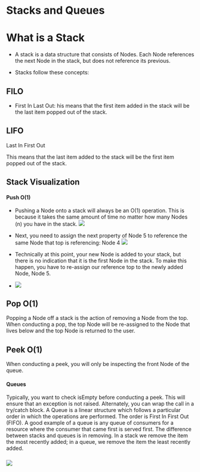 # Stacks and Queues
# What is a Stack
- A stack is a data structure that consists of Nodes. Each Node references the next Node in the stack, but does not reference its previous.

- Stacks follow these concepts:
## FILO
- First In Last Out:
his means that the first item added in the stack will be the last item popped out of the stack.

## LIFO
Last In First Out

This means that the last item added to the stack will be the first item popped out of the stack.

## Stack Visualization
#### Push O(1)
- Pushing a Node onto a stack will always be an O(1) operation. This is because it takes the same amount of time no matter how many Nodes (n) you have in the stack.
![](https://codefellows.github.io/common_curriculum/data_structures_and_algorithms/Code_401/class-10/resources/images/pushStack1.PNG)
- Next, you need to assign the next property of Node 5 to reference the same Node that top is referencing: Node 4
![](https://codefellows.github.io/common_curriculum/data_structures_and_algorithms/Code_401/class-10/resources/images/pushStack2.PNG)

- Technically at this point, your new Node is added to your stack, but there is no indication that it is the first Node in the stack. To make this happen, you have to re-assign our reference top to the newly added Node, Node 5.
- ![](https://codefellows.github.io/common_curriculum/data_structures_and_algorithms/Code_401/class-10/resources/images/pushStack3.PNG)


## Pop O(1)
Popping a Node off a stack is the action of removing a Node from the top. When conducting a pop, the top Node will be re-assigned to the Node that lives below and the top Node is returned to the user.

## Peek O(1)
When conducting a peek, you will only be inspecting the front Node of the queue.
#### Queues
Typically, you want to check isEmpty before conducting a peek. This will ensure that an exception is not raised. Alternately, you can wrap the call in a try/catch block.
A Queue is a linear structure which follows a particular order in which the operations are performed. The order is First In First Out (FIFO). A good example of a queue is any queue of consumers for a resource where the consumer that came first is served first. The difference between stacks and queues is in removing. In a stack we remove the item the most recently added; in a queue, we remove the item the least recently added.

### ![](https://media.geeksforgeeks.org/wp-content/cdn-uploads/gq/2014/02/Queue.png)
